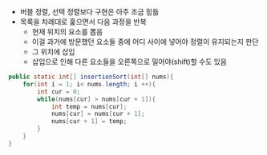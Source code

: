 
- 버블 정렬, 선택 정렬보다 구현은 아주 조금 힘듦
- 목록을 차례대로 훑으면서 다음 과정을 반복
	- 현재 위치의 요소를 뽑음
	- 이걸 과거에 방문했던 요소들 중에 어디 사이에 넣어야 정렬이 유지되는지 판단
	- 그 위치에 삽입
	- 삽입으로 인해 다른 요소들을 오른쪽으로 밀어야(shift)할 수도 있음

```java
public static int[] insertionSort(int[] nums){
	for(int i = 1; i< nums.length; i ++){
		int cur = 0;
		while(nums[cur] > nums[cur + 1]){
			int temp = nums[cur];
			nums[cur] = nums[cur + 1];
			nums[cur + 1] = temp;
		}
	}
}
```
